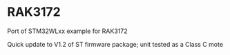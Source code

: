 # RAK3172
Port of STM32WLxx example for RAK3172

Quick update to V1.2 of ST firmware package; unit tested as a Class C mote
